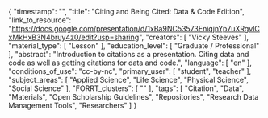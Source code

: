 {
    "timestamp": "",
    "title": "Citing and Being Cited: Data & Code Edition",
    "link_to_resource": "https://docs.google.com/presentation/d/1xBa9NC53573EniqjnYp7uXRgvlCxMkHxB3N4bruy4z0/edit?usp=sharing",
    "creators": [
        "Vicky Steeves"
    ],
    "material_type": [
        "Lesson"
    ],
    "education_level": [
        "Graduate / Professional"
    ],
    "abstract": "Introduction to citations as a presentation. Citing data and code as well as getting citations for data and code.",
    "language": [
        "en"
    ],
    "conditions_of_use": "cc-by-nc",
    "primary_user": [
        "student",
        "teacher"
    ],
    "subject_areas": [
        "Applied Science",
        "Life Science",
        "Physical Science",
        "Social Science"
    ],
    "FORRT_clusters": [
        ""
    ],
    "tags": [
        "Citation",
        "Data",
        "Materials",
        "Open Scholarship Guidelines",
        "Repositories",
        "Research Data Management Tools",
        "Researchers"
    ]
}